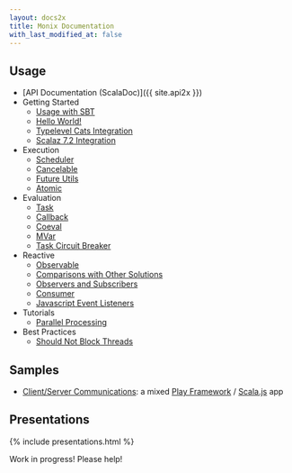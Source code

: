 ```yaml
---
layout: docs2x
title: Monix Documentation
with_last_modified_at: false
---
```


## Usage

- [API Documentation (ScalaDoc)]({{ site.api2x }})
- Getting Started
  - [Usage with SBT](./intro/usage.md)
  - [Hello World!](./intro/hello-world.md)
  - [Typelevel Cats Integration](./intro/cats.md)
  - [Scalaz 7.2 Integration](./intro/scalaz72.md)
- Execution
  - [Scheduler](./execution/scheduler.md)
  - [Cancelable](./execution/cancelable.md)
  - [Future Utils](./execution/future-utils.md)
  - [Atomic](./execution/atomic.md)
- Evaluation
  - [Task](./eval/task.md)
  - [Callback](./eval/callback.md)
  - [Coeval](./eval/coeval.md)
  - [MVar](./eval/mvar.md)
  - [Task Circuit Breaker](./eval/circuit-breaker.md)
- Reactive
  - [Observable](./reactive/observable.md)
  - [Comparisons with Other Solutions](./reactive/observable-comparisons.md)
  - [Observers and Subscribers](./reactive/observers.md)
  - [Consumer](./reactive/consumer.md)
  - [Javascript Event Listeners](./reactive/javascript.md)
- Tutorials
  - [Parallel Processing](./tutorials/parallelism.md)
- Best Practices
  - [Should Not Block Threads](./best-practices/blocking.md)

## Samples

- [Client/Server Communications](https://github.com/monix/monix-sample/):
  a mixed [Play Framework](https://www.playframework.com/) /
  [Scala.js](http://www.scala-js.org/) app

## Presentations

{% include presentations.html %}

Work in progress! Please help!
